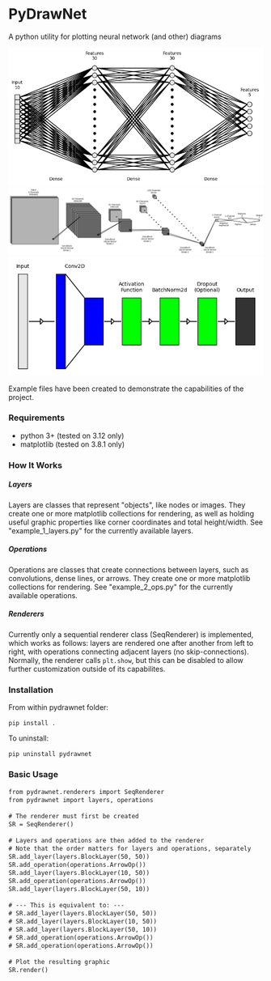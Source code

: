 # PyDrawNet
A python utility for plotting neural network (and other) diagrams

![DenseEx1](examples/dense_example.png)
![ConvEx1](examples/conv_example.png)
![BlockEx1](examples/block_example.png)

Example files have been created to demonstrate the capabilities of the project.

### Requirements
- python 3+ (tested on 3.12 only)
- matplotlib (tested on 3.8.1 only)

### How It Works
##### Layers
Layers are classes that represent "objects", like nodes or images. They create one or more matplotlib collections for rendering, as well as holding useful graphic properties like corner coordinates and total height/width. See "example_1_layers.py" for the currently available layers.

##### Operations
Operations are classes that create connections between layers, such as convolutions, dense lines, or arrows. They create one or more matplotlib collections for rendering. See "example_2_ops.py" for the currently available operations.

##### Renderers
Currently only a sequential renderer class (SeqRenderer) is implemented, which works as follows: layers are rendered one after another from left to right, with operations connecting adjacent layers (no skip-connections). Normally, the renderer calls `plt.show`, but this can be disabled to allow further customization outside of its capabilites.

### Installation
From within pydrawnet folder:
```
pip install .
```

To uninstall:
```
pip uninstall pydrawnet
```

### Basic Usage

```
from pydrawnet.renderers import SeqRenderer
from pydrawnet import layers, operations

# The renderer must first be created
SR = SeqRenderer()

# Layers and operations are then added to the renderer
# Note that the order matters for layers and operations, separately
SR.add_layer(layers.BlockLayer(50, 50))
SR.add_operation(operations.ArrowOp())
SR.add_layer(layers.BlockLayer(10, 50))
SR.add_operation(operations.ArrowOp())
SR.add_layer(layers.BlockLayer(50, 10))

# --- This is equivalent to: ---
# SR.add_layer(layers.BlockLayer(50, 50))
# SR.add_layer(layers.BlockLayer(10, 50))
# SR.add_layer(layers.BlockLayer(50, 10))
# SR.add_operation(operations.ArrowOp())
# SR.add_operation(operations.ArrowOp())

# Plot the resulting graphic
SR.render()
```